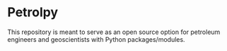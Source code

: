 # Petrolpy

This repository is meant to serve as an open source option for petroleum engineers and geoscientists with Python packages/modules.
